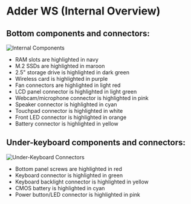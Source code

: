 # Adder WS (Internal Overview)

## Bottom components and connectors:

![Internal Components](./img/components-highlighted.jpg)

- RAM slots are highlighted in navy
- M.2 SSDs are highlighted in maroon
- 2.5" storage drive is highlighted in dark green
- Wireless card is highlighted in purple
- Fan connectors are highlighted in light red
- LCD panel connector is highlighted in light green
- Webcam/microphone connector is highlighted in pink
- Speaker connector is highlighted in cyan
- Touchpad connector is highlighted in white
- Front LED connector is highlighted in orange
- Battery connector is highlighted in yellow

## Under-keyboard components and connectors:

![Under-Keyboard Connectors](./img/under-keyboard.jpg)

- Bottom panel screws are highlighted in red
- Keyboard connector is highlighted in green
- Keyboard backlight connector is highlighted in yellow
- CMOS battery is highlighted in cyan
- Power button/LED connector is highlighted in pink
